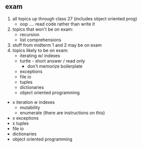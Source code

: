 exam
----

1. all topics up through class 27 (includes object oriented prog)
	* oop .... read code rather than write it
2. topics that won't be on exam:
	* recursion
	* list comprehensions
3. stuff from midterm 1 and 2 may be on exam
4. topics likely to be on exam:
	* iterating w/ indexes
	* turtle - short answer / read only
		* don't memorize boilerplate
	* exceptions
	* file io
	* tuples
	* dictionaries
	* object oriented programming

* x iteration w indexes
	* mutability
	* enumerate (there are instructions on this)
* x exceptions
* x tuples
* file io
* dictionaries
* object oriented programming


























